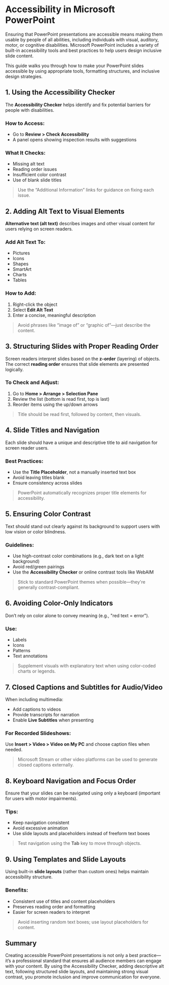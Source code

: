 # Accessibility in Microsoft PowerPoint

Ensuring that PowerPoint presentations are accessible means making them usable by people of all abilities, including individuals with visual, auditory, motor, or cognitive disabilities. Microsoft PowerPoint includes a variety of built-in accessibility tools and best practices to help users design inclusive slide content.

This guide walks you through how to make your PowerPoint slides accessible by using appropriate tools, formatting structures, and inclusive design strategies.

## 1. Using the Accessibility Checker

The **Accessibility Checker** helps identify and fix potential barriers for people with disabilities.

### How to Access:
- Go to **Review > Check Accessibility**
- A panel opens showing inspection results with suggestions

### What It Checks:
- Missing alt text
- Reading order issues
- Insufficient color contrast
- Use of blank slide titles

> Use the “Additional Information” links for guidance on fixing each issue.

## 2. Adding Alt Text to Visual Elements

**Alternative text (alt text)** describes images and other visual content for users relying on screen readers.

### Add Alt Text To:
- Pictures
- Icons
- Shapes
- SmartArt
- Charts
- Tables

### How to Add:
1. Right-click the object
2. Select **Edit Alt Text**
3. Enter a concise, meaningful description

> Avoid phrases like “image of” or “graphic of”—just describe the content.

## 3. Structuring Slides with Proper Reading Order

Screen readers interpret slides based on the **z-order** (layering) of objects. The correct **reading order** ensures that slide elements are presented logically.

### To Check and Adjust:
1. Go to **Home > Arrange > Selection Pane**
2. Review the list (bottom is read first, top is last)
3. Reorder items using the up/down arrows

> Title should be read first, followed by content, then visuals.

## 4. Slide Titles and Navigation

Each slide should have a unique and descriptive title to aid navigation for screen reader users.

### Best Practices:
- Use the **Title Placeholder**, not a manually inserted text box
- Avoid leaving titles blank
- Ensure consistency across slides

> PowerPoint automatically recognizes proper title elements for accessibility.

## 5. Ensuring Color Contrast

Text should stand out clearly against its background to support users with low vision or color blindness.

### Guidelines:
- Use high-contrast color combinations (e.g., dark text on a light background)
- Avoid red/green pairings
- Use the **Accessibility Checker** or online contrast tools like WebAIM

> Stick to standard PowerPoint themes when possible—they're generally contrast-compliant.

## 6. Avoiding Color-Only Indicators

Don’t rely on color alone to convey meaning (e.g., "red text = error").

### Use:
- Labels
- Icons
- Patterns
- Text annotations

> Supplement visuals with explanatory text when using color-coded charts or legends.

## 7. Closed Captions and Subtitles for Audio/Video

When including multimedia:
- Add captions to videos
- Provide transcripts for narration
- Enable **Live Subtitles** when presenting

### For Recorded Slideshows:
Use **Insert > Video > Video on My PC** and choose caption files when needed.

> Microsoft Stream or other video platforms can be used to generate closed captions externally.

## 8. Keyboard Navigation and Focus Order

Ensure that your slides can be navigated using only a keyboard (important for users with motor impairments).

### Tips:
- Keep navigation consistent
- Avoid excessive animation
- Use slide layouts and placeholders instead of freeform text boxes

> Test navigation using the **Tab** key to move through objects.

## 9. Using Templates and Slide Layouts

Using built-in **slide layouts** (rather than custom ones) helps maintain accessibility structure.

### Benefits:
- Consistent use of titles and content placeholders
- Preserves reading order and formatting
- Easier for screen readers to interpret

> Avoid inserting random text boxes; use layout placeholders for content.

## Summary

Creating accessible PowerPoint presentations is not only a best practice—it’s a professional standard that ensures all audience members can engage with your content. By using the Accessibility Checker, adding descriptive alt text, following structured slide layouts, and maintaining strong visual contrast, you promote inclusion and improve communication for everyone.
